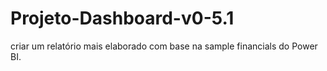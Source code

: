 # Projeto-Dashboard-v0-5.1
criar um relatório mais elaborado com base na sample financials do Power BI.
